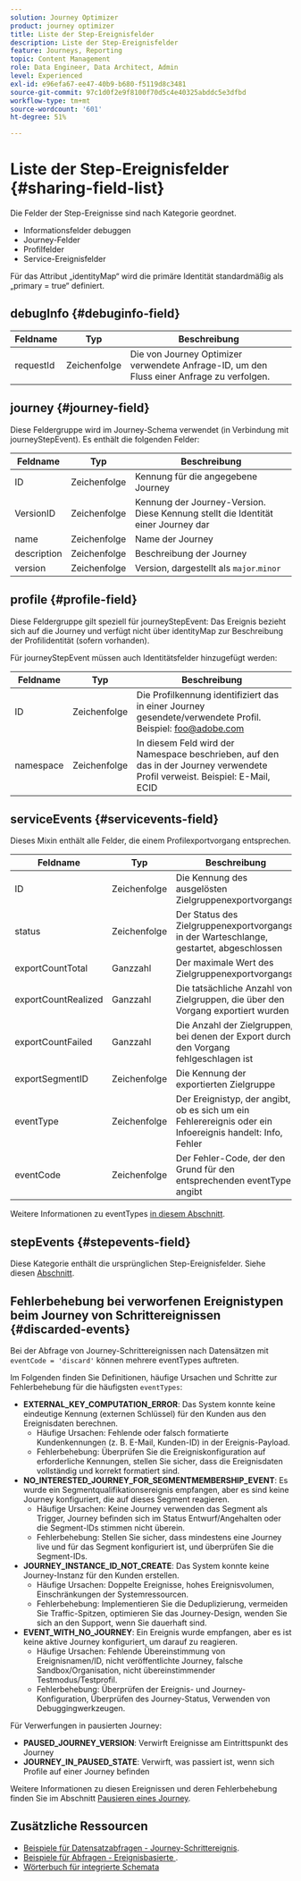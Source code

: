 ```yaml
---
solution: Journey Optimizer
product: journey optimizer
title: Liste der Step-Ereignisfelder
description: Liste der Step-Ereignisfelder
feature: Journeys, Reporting
topic: Content Management
role: Data Engineer, Data Architect, Admin
level: Experienced
exl-id: e96efa67-ee47-40b9-b680-f5119d8c3481
source-git-commit: 97c1d0f2e9f8100f70d5c4e40325abddc5e3dfbd
workflow-type: tm+mt
source-wordcount: '601'
ht-degree: 51%

---
```


# Liste der Step-Ereignisfelder {#sharing-field-list}

Die Felder der Step-Ereignisse sind nach Kategorie geordnet.

* Informationsfelder debuggen
* Journey-Felder
* Profilfelder
* Service-Ereignisfelder

Für das Attribut „identityMap“ wird die primäre Identität standardmäßig als „primary = true“ definiert.

## debugInfo {#debuginfo-field}

| Feldname | Typ | Beschreibung |
|---|---|------------|
| requestId | Zeichenfolge | Die von Journey Optimizer verwendete Anfrage-ID, um den Fluss einer Anfrage zu verfolgen. |

## journey {#journey-field}

Diese Feldergruppe wird im Journey-Schema verwendet (in Verbindung mit journeyStepEvent). Es enthält die folgenden Felder:

| Feldname | Typ | Beschreibung |
|---|---|------------|
| ID | Zeichenfolge | Kennung für die angegebene Journey |
| VersionID | Zeichenfolge | Kennung der Journey-Version. Diese Kennung stellt die Identität einer Journey dar |
| name | Zeichenfolge | Name der Journey |
| description | Zeichenfolge | Beschreibung der Journey |
| version | Zeichenfolge | Version, dargestellt als `major`.`minor` |

## profile {#profile-field}

Diese Feldergruppe gilt speziell für journeyStepEvent: Das Ereignis bezieht sich auf die Journey und verfügt nicht über identityMap zur Beschreibung der Profilidentität (sofern vorhanden).

Für journeyStepEvent müssen auch Identitätsfelder hinzugefügt werden:

| Feldname | Typ | Beschreibung |
|---|---|------------|
| ID | Zeichenfolge | Die Profilkennung identifiziert das in einer Journey gesendete/verwendete Profil. Beispiel: foo@adobe.com |
| namespace | Zeichenfolge | In diesem Feld wird der Namespace beschrieben, auf den das in der Journey verwendete Profil verweist. Beispiel: E-Mail, ECID |

## serviceEvents {#servicevents-field}

Dieses Mixin enthält alle Felder, die einem Profilexportvorgang entsprechen.

| Feldname | Typ | Beschreibung |
|---|---|------------|
| ID | Zeichenfolge | Die Kennung des ausgelösten Zielgruppenexportvorgangs |
| status | Zeichenfolge | Der Status des Zielgruppenexportvorgangs: in der Warteschlange, gestartet, abgeschlossen |
| exportCountTotal | Ganzzahl | Der maximale Wert des Zielgruppenexportvorgangs |
| exportCountRealized | Ganzzahl | Die tatsächliche Anzahl von Zielgruppen, die über den Vorgang exportiert wurden |
| exportCountFailed | Ganzzahl | Die Anzahl der Zielgruppen, bei denen der Export durch den Vorgang fehlgeschlagen ist |
| exportSegmentID | Zeichenfolge | Die Kennung der exportierten Zielgruppe |
| eventType | Zeichenfolge | Der Ereignistyp, der angibt, ob es sich um ein Fehlerereignis oder ein Infoereignis handelt: Info, Fehler |
| eventCode | Zeichenfolge | Der Fehler-Code, der den Grund für den entsprechenden eventType angibt |

Weitere Informationen zu eventTypes [in diesem Abschnitt](#discarded-events).

## stepEvents {#stepevents-field}

Diese Kategorie enthält die ursprünglichen Step-Ereignisfelder. Siehe diesen [Abschnitt](../reports/sharing-legacy-fields.md).


## Fehlerbehebung bei verworfenen Ereignistypen beim Journey von Schrittereignissen  {#discarded-events}

Bei der Abfrage von Journey-Schrittereignissen nach Datensätzen mit `eventCode = 'discard'` können mehrere eventTypes auftreten.

Im Folgenden finden Sie Definitionen, häufige Ursachen und Schritte zur Fehlerbehebung für die häufigsten `eventTypes`:

* **EXTERNAL_KEY_COMPUTATION_ERROR**: Das System konnte keine eindeutige Kennung (externen Schlüssel) für den Kunden aus den Ereignisdaten berechnen.
   * Häufige Ursachen: Fehlende oder falsch formatierte Kundenkennungen (z. B. E-Mail, Kunden-ID) in der Ereignis-Payload.
   * Fehlerbehebung: Überprüfen Sie die Ereigniskonfiguration auf erforderliche Kennungen, stellen Sie sicher, dass die Ereignisdaten vollständig und korrekt formatiert sind.
* **NO_INTERESTED_JOURNEY_FOR_SEGMENTMEMBERSHIP_EVENT**: Es wurde ein Segmentqualifikationsereignis empfangen, aber es sind keine Journey konfiguriert, die auf dieses Segment reagieren.
   * Häufige Ursachen: Keine Journey verwenden das Segment als Trigger, Journey befinden sich im Status Entwurf/Angehalten oder die Segment-IDs stimmen nicht überein.
   * Fehlerbehebung: Stellen Sie sicher, dass mindestens eine Journey live und für das Segment konfiguriert ist, und überprüfen Sie die Segment-IDs.
* **JOURNEY_INSTANCE_ID_NOT_CREATE**: Das System konnte keine Journey-Instanz für den Kunden erstellen.
   * Häufige Ursachen: Doppelte Ereignisse, hohes Ereignisvolumen, Einschränkungen der Systemressourcen.
   * Fehlerbehebung: Implementieren Sie die Deduplizierung, vermeiden Sie Traffic-Spitzen, optimieren Sie das Journey-Design, wenden Sie sich an den Support, wenn Sie dauerhaft sind.
* **EVENT_WITH_NO_JOURNEY**: Ein Ereignis wurde empfangen, aber es ist keine aktive Journey konfiguriert, um darauf zu reagieren.
   * Häufige Ursachen: Fehlende Übereinstimmung von Ereignisnamen/ID, nicht veröffentlichte Journey, falsche Sandbox/Organisation, nicht übereinstimmender Testmodus/Testprofil.
   * Fehlerbehebung: Überprüfen der Ereignis- und Journey-Konfiguration, Überprüfen des Journey-Status, Verwenden von Debuggingwerkzeugen.

Für Verwerfungen in pausierten Journey:

* **PAUSED_JOURNEY_VERSION**: Verwirft Ereignisse am Eintrittspunkt des Journey
* **JOURNEY_IN_PAUSED_STATE**: Verwirft, was passiert ist, wenn sich Profile auf einer Journey befinden

Weitere Informationen zu diesen Ereignissen und deren Fehlerbehebung finden Sie im Abschnitt [Pausieren eines Journey](../building-journeys/journey-pause.md#troubleshoot-profile-discards-in-paused-journeys).

## Zusätzliche Ressourcen

* [Beispiele für Datensatzabfragen - Journey-Schrittereignis](../data/datasets-query-examples.md#journey-step-event).
* [Beispiele für Abfragen - Ereignisbasierte &#x200B;](query-examples.md#event-based-queries).
* [Wörterbuch für integrierte Schemata](https://experienceleague.adobe.com/tools/ajo-schemas/schema-dictionary.html?lang=de)

